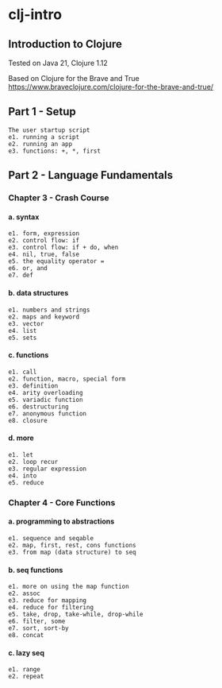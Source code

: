 # clj-intro
## Introduction to Clojure

Tested on Java 21, Clojure 1.12

Based on Clojure for the Brave and True
https://www.braveclojure.com/clojure-for-the-brave-and-true/

## Part 1 - Setup
    The user startup script
    e1. running a script
    e2. running an app
    e3. functions: +, *, first

## Part 2 - Language Fundamentals
### Chapter 3 - Crash Course
#### a. syntax
    e1. form, expression
    e2. control flow: if
    e3. control flow: if + do, when
    e4. nil, true, false
    e5. the equality operator =
    e6. or, and
    e7. def
#### b. data structures
    e1. numbers and strings
    e2. maps and keyword
    e3. vector
    e4. list
    e5. sets
#### c. functions
    e1. call
    e2. function, macro, special form
    e3. definition
    e4. arity overloading
    e5. variadic function
    e6. destructuring
    e7. anonymous function
    e8. closure
#### d. more
    e1. let
    e2. loop recur
    e3. regular expression
    e4. into
    e5. reduce

### Chapter 4 - Core Functions
#### a. programming to abstractions
    e1. sequence and seqable
    e2. map, first, rest, cons functions
    e3. from map (data structure) to seq
#### b. seq functions
    e1. more on using the map function
    e2. assoc
    e3. reduce for mapping
    e4. reduce for filtering
    e5. take, drop, take-while, drop-while
    e6. filter, some
    e7. sort, sort-by
    e8. concat
#### c. lazy seq
    e1. range
    e2. repeat
